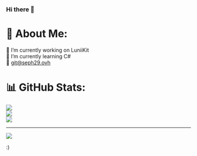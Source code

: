 ### Hi there 👋

# 💫 About Me:
🔭 I’m currently working on LuniiKit<br>🌱 I’m currently learning C#<br>💬 <git@seph29.ovh>

# 📊 GitHub Stats:
![](https://github-readme-stats-sigma-five.vercel.app/api?username=Seph29&theme=dark&hide_border=false&include_all_commits=true&count_private=false)<br/>
![](https://github-readme-streak-stats.herokuapp.com/?user=Seph29&theme=dark&hide_border=false)<br/>
![](https://github-readme-stats-sigma-five.vercel.app/api/top-langs/?username=Seph29&theme=dark&hide_border=false&include_all_commits=true&count_private=false&layout=compact)

---
[![](https://visitcount.itsvg.in/api?id=Seph29&icon=4&color=12)](https://visitcount.itsvg.in)

:)
